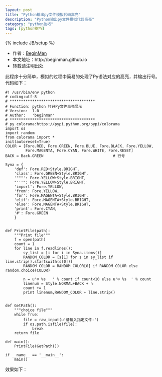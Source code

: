 ```yaml
---
layout: post
title: "Python输出py文件模拟代码高亮"
description: "Python输出py文件模拟代码高亮"
category: "python技巧"
tags: [python技巧]
---
```

{% include JB/setup %}
<ul>
    <li>作者：<a href="http://weibo.com/beginman" target="blank">BeginMan</a></li>
    <li>本文地址：http://beginman.github.io</li>
    <li>转载请注明出处</li>
</ul>
<p>此程序十分简单，模拟的过程中简易的处理了Py语法对应的高亮，并输出行号。代码如下：</p>

<pre><code>#! /usr/bin/env python
# coding:utf-8
# **************************************
# Function: python 打开Py文件高亮显示
# Version:  1.0
# Author:   'beginman'
# **************************************
# py colorama:https://pypi.python.org/pypi/colorama
import os
import random
from colorama import *
init(autoreset=True)
COLOR = [Fore.RED, Fore.GREEN, Fore.BLUE, Fore.BLACK, Fore.YELLOW,
         Fore.MAGENTA, Fore.CYAN, Fore.WHITE, Fore.RESET]
BACK = Back.GREEN                               # 行号

Syna = {
    'def': Fore.RED+Style.BRIGHT,
    'class': Fore.GREEN+Style.BRIGHT,
    '"""': Fore.YELLOW+Style.BRIGHT,
    "'''": Fore.YELLOW+Style.BRIGHT,
    'import': Fore.YELLOW,
    'from': Fore.YELLOW,
    'for': Fore.MAGENTA+Style.BRIGHT,
    'elif': Fore.MAGENTA+Style.BRIGHT,
    'else': Fore.MAGENTA+Style.BRIGHT,
    'print': Fore.CYAN,
    '#': Fore.GREEN
    }


def PrintFile(path):
    """Print file"""
    f = open(path)
    count = 1
    for line in f.readlines():
        sy_list = [i for i in Syna.items()]
        RANDOM_COLOR = [s[1] for s in sy_list if line.strip().startswith(s[0])]
        RANDOM_COLOR = RANDOM_COLOR[0] if RANDOM_COLOR else random.choice(COLOR)

        n = u'☺ %s   ' % count if count&lt;10 else u'☺ %s  ' % count
        linenum = Style.NORMAL+BACK + n
        count += 1
        print linenum,RANDOM_COLOR + line.strip()


def GetPath():
    """choice file"""
    while True:
        file = raw_input(u'请输入指定文件:')
        if os.path.isfile(file):
            break
    return file

def main():
    PrintFile(GetPath())

if __name__ == '__main__':
    main()
</code></pre>

<p>效果如下：</p>

<p><img src="http://images.cnblogs.com/cnblogs_com/BeginMan/486940/o_py1.png" alt="" /></p>

